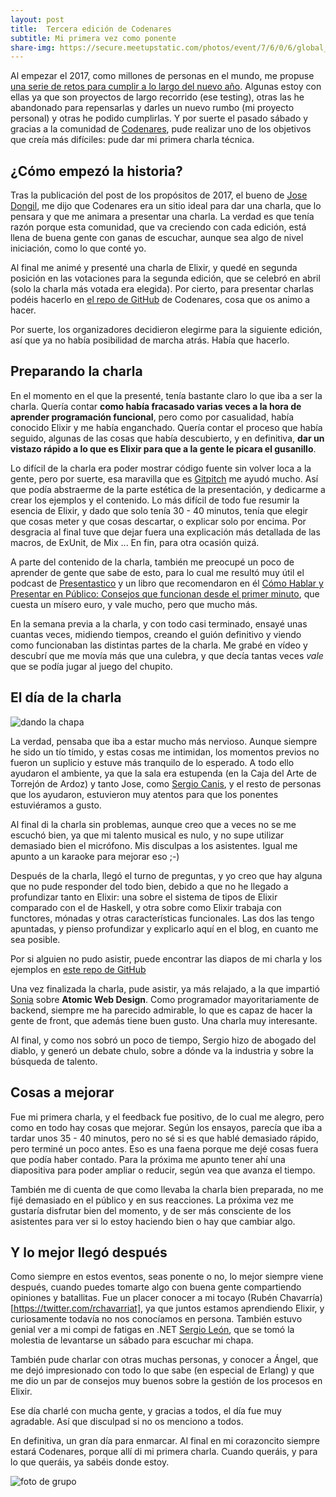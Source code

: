 ```yaml
---
layout: post
title:  Tercera edición de Codenares
subtitle: Mi primera vez como ponente
share-img: https://secure.meetupstatic.com/photos/event/7/6/0/6/global_456510214.jpeg
---
```


Al empezar el 2017, como millones de personas en el mundo, me propuse [una serie de retos para cumplir a lo largo del nuevo año](http://charlascylon.com/2017-01-10-objetivos-para-2017). Algunas estoy con ellas ya que son proyectos de largo recorrido (ese testing), otras las he abandonado para repensarlas y darles un nuevo rumbo (mi proyecto personal) y otras he podido cumplirlas. Y por suerte el pasado sábado y gracias a la comunidad de [Codenares](https://www.meetup.com/es-ES/codenares/), pude realizar uno de los objetivos que creía más difíciles: pude dar mi primera charla técnica.

## ¿Cómo empezó la historia?

Tras la publicación del post de los propósitos de 2017, el bueno de [Jose Dongil](https://twitter.com/jdonsan), me dijo que Codenares era un sitio ideal para dar una charla, que lo pensara y que me animara a presentar una charla. La verdad es que tenía razón porque esta comunidad, que va creciendo con cada edición, está llena de buena gente con ganas de escuchar, aunque sea algo de nivel iniciación, como lo que conté yo.

Al final me animé y presenté una charla de Elixir, y quedé en segunda posición en las votaciones para la segunda edición, que se celebró en abril (solo la charla más votada era elegida). Por cierto, para presentar charlas podéis hacerlo en [el repo de GitHub](https://github.com/codenares/codenares/blob/master/charlas.md) de Codenares, cosa que os animo a hacer. 

Por suerte, los organizadores decidieron elegirme para la siguiente edición, así que ya no había posibilidad de marcha atrás. Había que hacerlo.


## Preparando la charla

En el momento en el que la presenté, tenía bastante claro lo que iba a ser la charla. Quería contar **como había fracasado varias veces a la hora de aprender programación funcional**, pero como por casualidad, había conocido Elixir y me había enganchado. Quería contar el proceso que había seguido, algunas de las cosas que había descubierto, y en definitiva, **dar un vistazo rápido a  lo que es Elixir para que a la gente le picara el gusanillo**.

Lo difícil de la charla era poder mostrar código fuente sin volver loca a la gente, pero por suerte, esa maravilla que es [Gitpitch](https://gitpitch.com/) me ayudó mucho. Así que podía abstraerme de la parte estética de la presentación, y dedicarme a crear los ejemplos y el contenido. Lo más difícil de todo fue resumir la esencia de Elixir, y dado que solo tenía 30 - 40 minutos, tenía que elegir que cosas meter y que cosas descartar, o explicar solo por encima. Por desgracia al final tuve que dejar fuera una explicación más detallada de las macros, de ExUnit, de Mix ... En fin, para otra ocasión quizá.

A parte del contenido de la charla, también me preocupé un poco de aprender de gente que sabe de esto, para lo cual me resultó muy útil el podcast de [Presentastico](http://presentastico.com/) y un libro que recomendaron en él [Cómo Hablar y Presentar en Público: Consejos que funcionan desde el primer minuto](https://www.amazon.es/C%C3%B3mo-Hablar-Presentar-P%C3%BAblico-funcionan-ebook/dp/B01HU8ZTSW/ref=sr_1_1?s=books&ie=UTF8&qid=1497297727&sr=1-1&keywords=carlos+salas), que cuesta un mísero euro, y vale mucho, pero que mucho más.

En la semana previa a la charla, y con todo casi terminado, ensayé unas cuantas veces, midiendo tiempos, creando el guión definitivo y viendo como funcionaban las distintas partes de la charla. Me grabé en vídeo y descubrí que me movía más que una culebra, y que decía tantas veces *vale* que se podía jugar al juego del chupito.


## El día de la charla

![dando la chapa](http://charlascylon.com/img/posts/2017/codenares3)

La verdad, pensaba que iba a estar mucho más nervioso. Aunque siempre he sido un tío tímido, y estas cosas me intimidan, los momentos previos no fueron un suplicio y estuve más tranquilo de lo esperado. A todo ello ayudaron el ambiente, ya que la sala era estupenda (en la Caja del Arte de Torrejón de Ardoz) y tanto Jose, como [Sergio Canis](https://twitter.com/sergcns), y el resto de personas que los ayudaron, estuvieron muy atentos para que los ponentes estuviéramos a gusto.

Al final di la charla sin problemas, aunque creo que a veces no se me escuchó bien, ya que mi talento musical es nulo, y no supe utilizar demasiado bien el micrófono. Mis disculpas a los asistentes. Igual me apunto a un karaoke para mejorar eso ;-)

Después de la charla, llegó el turno de preguntas, y yo creo que hay alguna que no pude responder del todo bien, debido a que no he llegado a profundizar tanto en Elixir: una sobre el sistema de tipos de Elixir comparado con el de Haskell, y otra sobre como Elixir trabaja con functores, mónadas y otras características funcionales. Las dos las tengo apuntadas, y pienso profundizar y explicarlo aquí en el blog, en cuanto me sea posible.

Por si alguien no pudo asistir, puede encontrar las diapos de mi charla y los ejemplos en [este repo de GitHub](https://github.com/rubenfa/codenares_elixir)

Una vez finalizada la charla, pude asistir, ya más relajado, a la que impartió [Sonia](https://twitter.com/nonlessorganic) sobre **Atomic Web Design**. Como programador mayoritariamente de backend, siempre me ha parecido admirable, lo que es capaz de hacer la gente de front, que además tiene buen gusto. Una charla muy interesante.

Al final, y como nos sobró un poco de tiempo, Sergio hizo de abogado del diablo, y generó un debate chulo, sobre a dónde va la industria y sobre la búsqueda de talento.


## Cosas a mejorar

Fue mi primera charla, y el feedback fue positivo, de lo cual me alegro, pero como en todo hay cosas que mejorar. Según los ensayos, parecía que iba a tardar unos 35 - 40 minutos, pero no sé si es que hablé demasiado rápido, pero terminé un poco antes. Eso es una faena porque me dejé cosas fuera que podía haber contado. Para la próxima me apunto tener ahí una diapositiva para poder ampliar o reducir, según vea que avanza el tiempo.

También me di cuenta de que como llevaba la charla bien preparada, no me fijé demasiado en el público y en sus reacciones. La próxima vez me gustaría disfrutar bien del momento, y de ser más consciente de los asistentes para ver si lo estoy haciendo bien o hay que cambiar algo.


## Y lo mejor llegó después

Como siempre en estos eventos, seas ponente o no, lo mejor siempre viene después, cuando puedes tomarte algo con buena gente compartiendo opiniones y batallitas. Fue un placer conocer a mi tocayo (Rubén Chavarría)[https://twitter.com/rchavarriat], ya que juntos estamos aprendiendo Elixir, y curiosamente todavía no nos conocíamos en persona. También estuvo genial ver a mi compi de fatigas en .NET [Sergio León](https://twitter.com/panicoenlaxbox), que se tomó la molestia de levantarse un sábado para escuchar mi chapa.

También pude charlar con otras muchas personas, y conocer a Ángel, que me dejó impresionado con todo lo que sabe (en especial de Erlang) y que me dio un par de consejos muy buenos sobre la gestión de los procesos en Elixir. 

Ese día charlé con mucha gente, y gracias a todos, el día fue muy agradable. Así que disculpad si no os menciono a todos.

En definitiva, un gran día para enmarcar. Al final en mi corazoncito siempre estará Codenares, porque allí di mi primera charla. Cuando queráis, y para lo que queráis, ya sabéis donde estoy.

![foto de grupo](http://charlascylon.com/img/posts/2017/codenares4)
